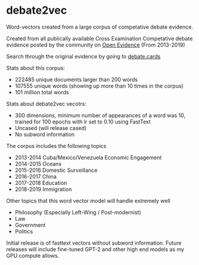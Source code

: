 # debate2vec
Word-vectors created from a large corpus of competative debate evidence.



Created from all publically available Cross Examination Competative debate evidence posted by the community on [Open Evidence](https://openev.debatecoaches.org/) (From 2013-2019)

Search through the original evidence by going to [debate.cards](http://debate.cards/)

Stats about this corpus: 
* 222485 unique documents larger than 200 words
* 107555 unique words (showing up more than 10 times in the corpus)
* 101 million total words

Stats about debate2vec vecotrs: 
* 300 dimensions, minimum number of appearances of a word was 10, trained for 100 epochs with lr set to 0.10 using FastText
* Uncased (will release cased)
* No subword information

The corpus includes the following topics 

* 2013-2014 Cuba/Mexico/Venezuela Economic Engagement
* 2014-2015 Oceans
* 2015-2016 Domestic Surveillance
* 2016-2017 China
* 2017-2018 Education
* 2018-2019 Immigration

Other topics that this word vector model will handle extremely well

* Philosophy (Especially Left-Wing / Post-modernist)
* Law
* Government 
* Politics


Initial release is of fasttext vectors without subword information. Future releases will include fine-tuned GPT-2 and other high end models as my GPU compute allows. 
